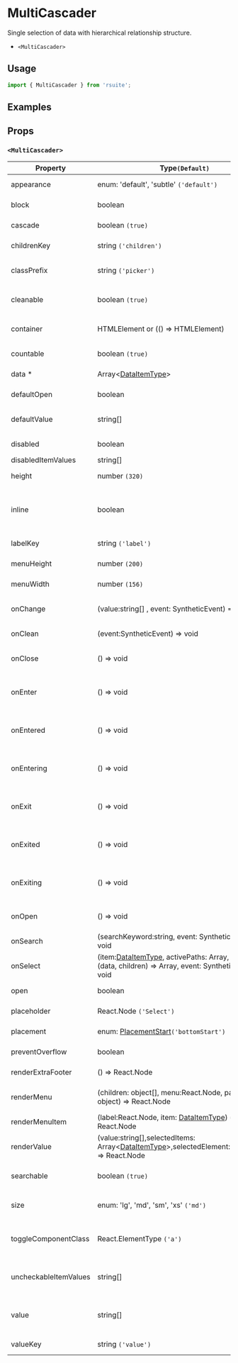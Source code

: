 # MultiCascader

Single selection of data with hierarchical relationship structure.

- `<MultiCascader>`

## Usage

```js
import { MultiCascader } from 'rsuite';
```

## Examples

<!--{demo}-->

## Props

### `<MultiCascader>`

| Property              | Type`(Default)`                                                                                                    | Description                                                      |
| --------------------- | ------------------------------------------------------------------------------------------------------------------ | ---------------------------------------------------------------- |
| appearance            | enum: 'default', 'subtle' `('default')`                                                                            | Set picker appearence                                            |
| block                 | boolean                                                                                                            | Blocking an entire row                                           |
| cascade               | boolean `(true)`                                                                                                   | whether cascade select                                           |
| childrenKey           | string `('children')`                                                                                              | Set children key in data                                         |
| classPrefix           | string `('picker')`                                                                                                | The prefix of the component CSS class                            |
| cleanable             | boolean `(true)`                                                                                                   | Whether the selected value can be cleared                        |
| container             | HTMLElement or (() => HTMLElement)                                                                                 | Sets the rendering container                                     |
| countable             | boolean `(true)`                                                                                                   | Can count selected options                                       |
| data \*               | Array&lt;[DataItemType](#types)&gt;                                                                                | The data of component                                            |
| defaultOpen           | boolean                                                                                                            | Default value of open property                                   |
| defaultValue          | string[]                                                                                                           | Default values of the selected items                             |
| disabled              | boolean                                                                                                            | Disabled component                                               |
| disabledItemValues    | string[]                                                                                                           | Disabled items                                                   |
| height                | number `(320)`                                                                                                     | The height of Dropdown                                           |
| inline                | boolean                                                                                                            | The menu is displayed directly when the component is initialized |
| labelKey              | string `('label')`                                                                                                 | Set label key in data                                            |
| menuHeight            | number `(200)`                                                                                                     | Sets the height of the menu                                      |
| menuWidth             | number `(156)`                                                                                                     | Sets the width of the menu                                       |
| onChange              | (value:string[] , event: SyntheticEvent) => void                                                                   | Callback fired when value change                                 |
| onClean               | (event:SyntheticEvent) => void                                                                                     | Callback fired when value clean                                  |
| onClose               | () => void                                                                                                         | Callback fired when close component                              |
| onEnter               | () => void                                                                                                         | Callback fired before the overlay transitions in                 |
| onEntered             | () => void                                                                                                         | Callback fired after the overlay finishes transitioning in       |
| onEntering            | () => void                                                                                                         | Callback fired as the overlay begins to transition in            |
| onExit                | () => void                                                                                                         | Callback fired right before the overlay transitions out          |
| onExited              | () => void                                                                                                         | Callback fired after the overlay finishes transitioning out      |
| onExiting             | () => void                                                                                                         | Callback fired as the overlay begins to transition out           |
| onOpen                | () => void                                                                                                         | Callback fired when open component                               |
| onSearch              | (searchKeyword:string, event: SyntheticEvent) => void                                                              | callback function for Search                                     |
| onSelect              | (item:[DataItemType](#types), activePaths: Array, concat:(data, children) => Array, event: SyntheticEvent) => void | Callback fired when item is selected                             |
| open                  | boolean                                                                                                            | Whether open the component                                       |
| placeholder           | React.Node `('Select')`                                                                                            | Setting placeholders                                             |
| placement             | enum: [PlacementStart](#types)`('bottomStart')`                                                                    | The placement of component                                       |
| preventOverflow       | boolean                                                                                                            | Prevent floating element overflow                                |
| renderExtraFooter     | () => React.Node                                                                                                   | custom render extra footer                                       |
| renderMenu            | (children: object[], menu:React.Node, parentNode?: object) => React.Node                                           | Customizing the Rendering Menu list                              |
| renderMenuItem        | (label:React.Node, item: [DataItemType](#types)) => React.Node                                                     | Custom render menu items                                         |
| renderValue           | (value:string[],selectedItems: Array&lt;[DataItemType](#types)&gt;,selectedElement:React.Node) => React.Node       | Custom render selected items                                     |
| searchable            | boolean `(true)`                                                                                                   | Whether you can search for options.                              |
| size                  | enum: 'lg', 'md', 'sm', 'xs' `('md')`                                                                              | A picker can have different sizes                                |
| toggleComponentClass  | React.ElementType `('a')`                                                                                          | You can use a custom element for this component                  |
| uncheckableItemValues | string[]                                                                                                           | Set the option value for the check box not to be rendered        |
| value                 | string[]                                                                                                           | Specifies the values of the selected items(Controlled)           |
| valueKey              | string `('value')`                                                                                                 | Set value key in data                                            |
